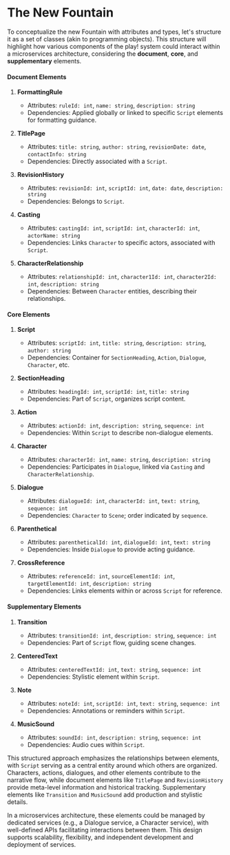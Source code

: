 # The New Fountain

To conceptualize the new Fountain with attributes and types, let's structure it as a set of classes (akin to programming objects). This structure will highlight how various components of the play! system could interact within a microservices architecture, considering the **document**, **core**, and **supplementary** elements.

#### Document Elements
1. **FormattingRule**
   - Attributes: `ruleId: int`, `name: string`, `description: string`
   - Dependencies: Applied globally or linked to specific `Script` elements for formatting guidance.

2. **TitlePage**
   - Attributes: `title: string`, `author: string`, `revisionDate: date`, `contactInfo: string`
   - Dependencies: Directly associated with a `Script`.

3. **RevisionHistory**
   - Attributes: `revisionId: int`, `scriptId: int`, `date: date`, `description: string`
   - Dependencies: Belongs to `Script`.

4. **Casting**
   - Attributes: `castingId: int`, `scriptId: int`, `characterId: int`, `actorName: string`
   - Dependencies: Links `Character` to specific actors, associated with `Script`.

5. **CharacterRelationship**
   - Attributes: `relationshipId: int`, `character1Id: int`, `character2Id: int`, `description: string`
   - Dependencies: Between `Character` entities, describing their relationships.

#### Core Elements
1. **Script**
   - Attributes: `scriptId: int`, `title: string`, `description: string`, `author: string`
   - Dependencies: Container for `SectionHeading`, `Action`, `Dialogue`, `Character`, etc.

2. **SectionHeading**
   - Attributes: `headingId: int`, `scriptId: int`, `title: string`
   - Dependencies: Part of `Script`, organizes script content.

3. **Action**
   - Attributes: `actionId: int`, `description: string`, `sequence: int`
   - Dependencies: Within `Script` to describe non-dialogue elements.

4. **Character**
   - Attributes: `characterId: int`, `name: string`, `description: string`
   - Dependencies: Participates in `Dialogue`, linked via `Casting` and `CharacterRelationship`.

5. **Dialogue**
   - Attributes: `dialogueId: int`, `characterId: int`, `text: string`, `sequence: int`
   - Dependencies: `Character` to `Scene`; order indicated by `sequence`.

6. **Parenthetical**
   - Attributes: `parentheticalId: int`, `dialogueId: int`, `text: string`
   - Dependencies: Inside `Dialogue` to provide acting guidance.

7. **CrossReference**
   - Attributes: `referenceId: int`, `sourceElementId: int`, `targetElementId: int`, `description: string`
   - Dependencies: Links elements within or across `Script` for reference.

#### Supplementary Elements
1. **Transition**
   - Attributes: `transitionId: int`, `description: string`, `sequence: int`
   - Dependencies: Part of `Script` flow, guiding scene changes.

2. **CenteredText**
   - Attributes: `centeredTextId: int`, `text: string`, `sequence: int`
   - Dependencies: Stylistic element within `Script`.

3. **Note**
   - Attributes: `noteId: int`, `scriptId: int`, `text: string`, `sequence: int`
   - Dependencies: Annotations or reminders within `Script`.

4. **MusicSound**
   - Attributes: `soundId: int`, `description: string`, `sequence: int`
   - Dependencies: Audio cues within `Script`.

This structured approach emphasizes the relationships between elements, with `Script` serving as a central entity around which others are organized. Characters, actions, dialogues, and other elements contribute to the narrative flow, while document elements like `TitlePage` and `RevisionHistory` provide meta-level information and historical tracking. Supplementary elements like `Transition` and `MusicSound` add production and stylistic details.

In a microservices architecture, these elements could be managed by dedicated services (e.g., a Dialogue service, a Character service), with well-defined APIs facilitating interactions between them. This design supports scalability, flexibility, and independent development and deployment of services.
